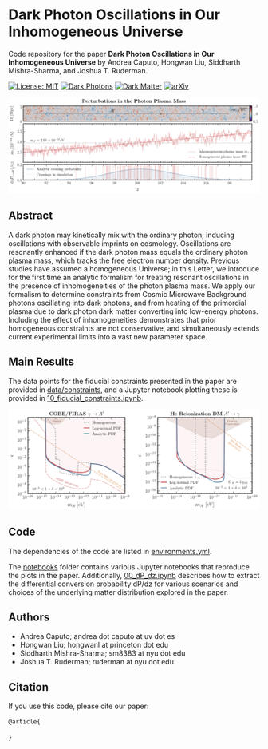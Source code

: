 # Dark Photon Oscillations in Our Inhomogeneous Universe

Code repository for the paper
**Dark Photon Oscillations in Our Inhomogeneous Universe**
by Andrea Caputo, Hongwan Liu, Siddharth Mishra-Sharma, and Joshua T. Ruderman.

[![License: MIT](https://img.shields.io/badge/License-MIT-yellow.svg)](https://opensource.org/licenses/MIT)
[![Dark Photons](https://img.shields.io/badge/Photons-Dark-black.svg)](./)
[![Dark Matter](https://img.shields.io/badge/Matter-Dark-black.svg)](./)
[![arXiv](https://img.shields.io/badge/arXiv-2002.xxxxx%20-green.svg)](https://arxiv.org/abs/2002.xxxxx)

![Illustration of photon/dark photon passage through inhomogeneities.](paper/draft-letter/plots/perturbations_web.png)


## Abstract

A dark photon may kinetically mix with the ordinary photon, inducing oscillations with observable imprints on cosmology.  Oscillations are resonantly enhanced if the dark photon mass equals the ordinary photon plasma mass, which tracks the free electron number density.  Previous studies have assumed a homogeneous Universe; in this Letter, we introduce for the first time an analytic formalism for treating resonant oscillations in the presence of inhomogeneities of the photon plasma mass.  We apply our formalism to determine constraints from Cosmic Microwave Background photons oscillating into dark photons, and from heating of the primordial plasma due to dark photon dark matter converting into low-energy photons. Including the effect of inhomogeneities demonstrates that prior homogeneous constraints are not conservative, and simultaneously extends current experimental limits into a vast new parameter space.

## Main Results

The data points for the fiducial constraints presented in the paper are provided in [data/constraints](data/constraints), and a Jupyter notebook plotting these is provided in [10_fiducial_constraints.ipynb](notebooks/10_fiducial_constraints.ipynb).

![Constraints on dark photons and dark photon dark matter.](paper/draft-letter/plots/results_web.png)

## Code

The dependencies of the code are listed in [environments.yml](environment.yml).

The [notebooks](notebooks/) folder contains various Jupyter notebooks that reproduce the plots in the paper. Additionally, [00_dP_dz.ipynb](notebooks/00_dP_dz.ipynb) describes how to extract the differential conversion probability dP/dz for various scenarios and choices of the underlying matter distribution explored in the paper.

## Authors

-  Andrea Caputo; andrea dot caputo at uv dot es
-  Hongwan Liu; hongwanl at princeton dot edu
-  Siddharth Mishra-Sharma; sm8383 at nyu dot edu
-  Joshua T. Ruderman; ruderman at nyu dot edu

## Citation

If you use this code, please cite our paper:

```
@article{
    
}
```
